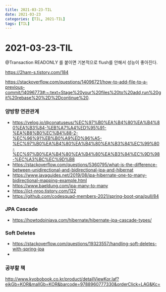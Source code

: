 ```yaml
---
title: 2021-03-23-TIL
date: 2021-03-23
categories: [TIL, 2021-TIL]
tags: [TIL]
---
```


# 2021-03-23-TIL

@Transaction READONLY 를 붙이면 기본적으로 flush를 안해서 성능이 좋아진다.

https://2ham-s.tistory.com/184

https://stackoverflow.com/questions/14096721/how-to-add-file-to-a-previous-commit/14096773#:~:text=Stage%20your%20files%20to%20add,run%20git%20rebase%20%2D%2Dcontinue%20.





### 양방향 연관관계

- https://velog.io/@conatuseus/%EC%97%B0%EA%B4%80%EA%B4%80%EA%B3%84-%EB%A7%A4%ED%95%91-%EA%B8%B0%EC%B4%88-2-%EC%96%91%EB%B0%A9%ED%96%A5-%EC%97%B0%EA%B4%80%EA%B4%80%EA%B3%84%EC%99%80-%EC%97%B0%EA%B4%80%EA%B4%80%EA%B3%84%EC%9D%98-%EC%A3%BC%EC%9D%B8
- https://stackoverflow.com/questions/5360795/what-is-the-difference-between-unidirectional-and-bidirectional-jpa-and-hibernat
- https://www.javaguides.net/2019/08/jpa-hibernate-one-to-many-bidirectional-mapping-example.html
- https://www.baeldung.com/jpa-many-to-many
- https://ict-nroo.tistory.com/122
- https://github.com/codesquad-members-2021/spring-boot-qna/pull/84



### JPA Cascade

- https://howtodoinjava.com/hibernate/hibernate-jpa-cascade-types/



### Soft Deletes

- https://stackoverflow.com/questions/19323557/handling-soft-deletes-with-spring-jpa
- 

### 공부할 책

http://www.kyobobook.co.kr/product/detailViewKor.laf?ejkGb=KOR&mallGb=KOR&barcode=9788960777330&orderClick=LAG&Kc=